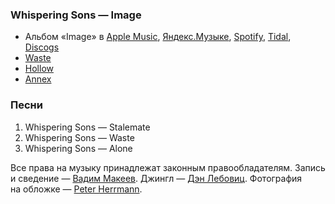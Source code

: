 ### Whispering Sons — Image

- Альбом «Image» в
	[Apple Music](https://music.apple.com/album/1410186741),
	[Яндекс.Музыке](https://music.yandex.com/album/5547392),
	[Spotify](https://open.spotify.com/album/5HBqhGh8sBEdwl9zYywZ9R),
	[Tidal](https://tidal.com/browse/album/94983107),
	[Discogs](https://www.discogs.com/master/1433883)
- [Waste](https://youtu.be/XNS2AeeWOzc)
- [Hollow](https://youtu.be/nPaKdLwoqpk)
- [Annex](https://youtu.be/fxskhBnJL9M)

### Песни

1. Whispering Sons — Stalemate
2. Whispering Sons — Waste
3. Whispering Sons — Alone

Все права на музыку принадлежат законным правообладателям.
Запись и сведение — [Вадим Макеев](https://pepelsbey.dev/).
Джингл — [Дэн Лебовиц](https://www.youtube.com/channel/UC38A5qHrlc_Zgua7vL4b96w).
Фотография на обложке — [Peter Herrmann](https://unsplash.com/photos/qZTv5-paTss).
